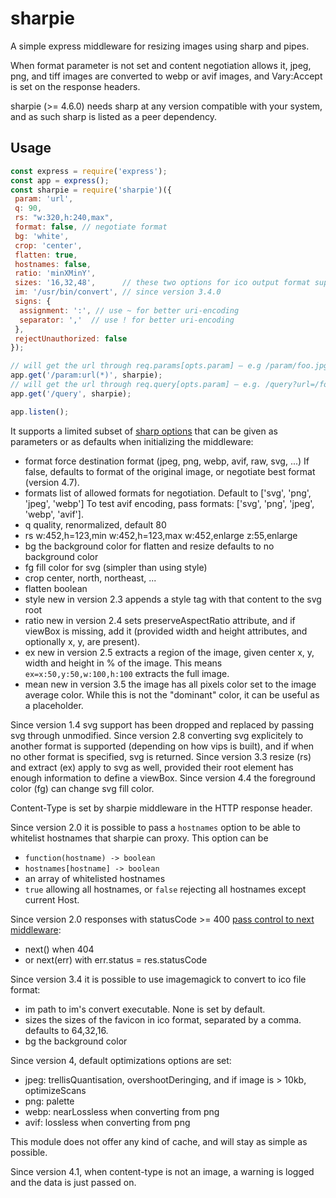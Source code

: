 sharpie
=======

A simple express middleware for resizing images using sharp and pipes.

When format parameter is not set and content negotiation allows it,
jpeg, png, and tiff images are converted to webp or avif images,
and Vary:Accept is set on the response headers.

sharpie (>= 4.6.0) needs sharp at any version compatible with your system,
and as such sharp is listed as a peer dependency.

Usage
-----

```js
const express = require('express');
const app = express();
const sharpie = require('sharpie')({
 param: 'url',
 q: 90,
 rs: "w:320,h:240,max",
 format: false, // negotiate format
 bg: 'white',
 crop: 'center',
 flatten: true,
 hostnames: false,
 ratio: 'minXMinY',
 sizes: '16,32,48',      // these two options for ico output format support
 im: '/usr/bin/convert', // since version 3.4.0
 signs: {
  assignment: ':', // use ~ for better uri-encoding
  separator: ','  // use ! for better uri-encoding
 },
 rejectUnauthorized: false
});

// will get the url through req.params[opts.param] – e.g /param/foo.jpg
app.get('/param:url(*)', sharpie);
// will get the url through req.query[opts.param] – e.g. /query?url=/foo.jpg
app.get('/query', sharpie);

app.listen();
```

It supports a limited subset of [sharp options](http://sharp.dimens.io)
that can be given as parameters or as defaults when initializing
the middleware:

* format
  force destination format (jpeg, png, webp, avif, raw, svg, ...)
  If false, defaults to format of the original image,
  or negotiate best format (version 4.7).
* formats
  list of allowed formats for negotiation.
  Default to ['svg', 'png', 'jpeg', 'webp']
  To test avif encoding, pass formats: ['svg', 'png', 'jpeg', 'webp', 'avif'].
* q
  quality, renormalized, default 80
* rs
  w:452,h=123,min
  w:452,h=123,max
  w:452,enlarge
  z:55,enlarge
* bg
  the background color for flatten and resize
  defaults to no background color
* fg
  fill color for svg (simpler than using style)
* crop
  center, north, northeast, ...
* flatten
  boolean
* style
  new in version 2.3
  appends a style tag with that content to the svg root
* ratio
  new in version 2.4
  sets preserveAspectRatio attribute, and if viewBox is missing, add it
  (provided width and height attributes, and optionally x, y, are present).
* ex
  new in version 2.5
  extracts a region of the image, given center x, y, width and height in % of the
  image. This means `ex=x:50,y:50,w:100,h:100` extracts the full image.
* mean
  new in version 3.5
  the image has all pixels color set to the image average color.
  While this is not the "dominant" color, it can be useful as a placeholder.

Since version 1.4 svg support has been dropped and replaced by passing svg
through unmodified.
Since version 2.8 converting svg explicitely to another format is supported
(depending on how vips is built), and if when no other format is specified,
svg is returned.
Since version 3.3 resize (rs) and extract (ex) apply to svg as well, provided
their root element has enough information to define a viewBox.
Since version 4.4 the foreground color (fg) can change svg fill color.

Content-Type is set by sharpie middleware in the HTTP response header.

Since version 2.0 it is possible to pass a `hostnames` option to be able to whitelist
hostnames that sharpie can proxy. This option can be

* `function(hostname) -> boolean`
* `hostnames[hostname] -> boolean`
* an array of whitelisted hostnames
* `true` allowing all hostnames, or `false` rejecting all hostnames except current Host.

Since version 2.0 responses with statusCode >= 400
[pass control to next middleware](https://github.com/kapouer/sharpie/pull/4):

* next() when 404
* or next(err) with err.status = res.statusCode

Since version 3.4 it is possible to use imagemagick to convert to ico file format:

* im
  path to im's convert executable. None is set by default.
* sizes
  the sizes of the favicon in ico format, separated by a comma.
  defaults to 64,32,16.
* bg
  the background color

Since version 4, default optimizations options are set:

* jpeg: trellisQuantisation, overshootDeringing, and if image is > 10kb,
optimizeScans
* png: palette
* webp: nearLossless when converting from png
* avif: lossless when converting from png

This module does not offer any kind of cache, and will stay as simple as
possible.

Since version 4.1, when content-type is not an image, a warning is logged
and the data is just passed on.
